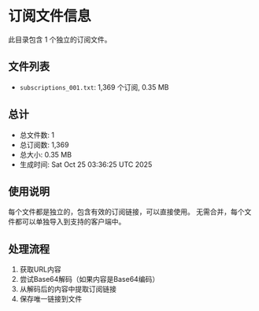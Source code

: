 # 订阅文件信息

此目录包含 1 个独立的订阅文件。

## 文件列表

- `subscriptions_001.txt`: 1,369 个订阅, 0.35 MB

## 总计
- 总文件数: 1
- 总订阅数: 1,369
- 总大小: 0.35 MB
- 生成时间: Sat Oct 25 03:36:25 UTC 2025

## 使用说明
每个文件都是独立的，包含有效的订阅链接，可以直接使用。
无需合并，每个文件都可以单独导入到支持的客户端中。

## 处理流程
1. 获取URL内容
2. 尝试Base64解码（如果内容是Base64编码）
3. 从解码后的内容中提取订阅链接
4. 保存唯一链接到文件
